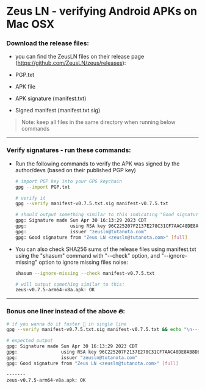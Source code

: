 # Zeus LN - verifying Android APKs on Mac OSX

### Download the release files:
- you can find the ZeusLN files on their release page (https://github.com/ZeusLN/zeus/releases):

- PGP.txt
- APK file
- APK signature (manifest.txt)
- Signed manifest (manifest.txt.sig)

> Note: keep all files in the same directory when running below commands
---
### Verify signatures - run these commands:
- Run the following commands to verify the APK was signed by the author/devs (based on their published PGP key)
    ```bash
    # import PGP key into your GPG keychain
    gpg --import PGP.txt
    ```
    ```bash
    # verify it
    gpg --verify manifest-v0.7.5.txt.sig manifest-v0.7.5.txt

    # should output something similar to this indicating "Good signature":
    gpg: Signature made Sun Apr 30 16:13:29 2023 CDT
    gpg:                using RSA key 96C225207F2137E278C31CF7AAC48DE8AB8DEE84
    gpg:                issuer "zeusln@tutanota.com"
    gpg: Good signature from "Zeus LN <zeusln@tutanota.com>" [full]
    ```

- You can also check SHA256 sums of the release files using manifest.txt using the "shasum" command with "--check" option, and "--ignore-missing" option to ignore missing files noise:
    ```bash
    shasum --ignore-missing --check manifest-v0.7.5.txt

    # will output something similar to this:
    zeus-v0.7.5-arm64-v8a.apk: OK
    ```
---
### Bonus one liner instead of the above 🔥:
```bash
# if you wanna do it faster 🤙 in single line
gpg --verify manifest-v0.7.5.txt.sig manifest-v0.7.5.txt && echo "\n-------" && shasum --check --ignore-missing manifest-v0.7.5.txt

# expected output
gpg: Signature made Sun Apr 30 16:13:29 2023 CDT
gpg:                using RSA key 96C225207F2137E278C31CF7AAC48DE8AB8DEE84
gpg:                issuer "zeusln@tutanota.com"
gpg: Good signature from "Zeus LN <zeusln@tutanota.com>" [full]

-------
zeus-v0.7.5-arm64-v8a.apk: OK
```
